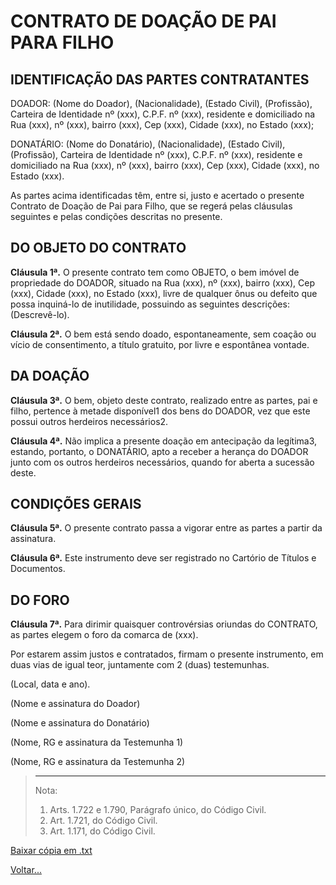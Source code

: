 # CONTRATO DE DOAÇÃO DE PAI PARA FILHO

## IDENTIFICAÇÃO DAS PARTES CONTRATANTES

DOADOR: (Nome do Doador), (Nacionalidade), (Estado Civil), (Profissão), Carteira de Identidade nº (xxx), C.P.F. nº (xxx), residente e domiciliado na Rua (xxx), nº (xxx), bairro (xxx), Cep (xxx), Cidade (xxx), no Estado (xxx);

DONATÁRIO: (Nome do Donatário), (Nacionalidade), (Estado Civil), (Profissão), Carteira de Identidade nº (xxx), C.P.F. nº (xxx), residente e domiciliado na Rua (xxx), nº (xxx), bairro (xxx), Cep (xxx), Cidade (xxx), no Estado (xxx).

As partes acima identificadas têm, entre si, justo e acertado o presente Contrato de Doação de Pai para Filho, que se regerá pelas cláusulas seguintes e pelas condições descritas no presente.

## DO OBJETO DO CONTRATO

**Cláusula 1ª.** O presente contrato tem como OBJETO, o bem imóvel de propriedade do DOADOR, situado na Rua (xxx), nº (xxx), bairro (xxx), Cep (xxx), Cidade (xxx), no Estado (xxx), livre de qualquer ônus ou defeito que possa inquiná-lo de inutilidade, possuindo as seguintes descrições: (Descrevê-lo).

**Cláusula 2ª.** O bem está sendo doado, espontaneamente, sem coação ou vício de consentimento, a título gratuito, por livre e espontânea vontade.

## DA DOAÇÃO

**Cláusula 3ª.** O bem, objeto deste contrato, realizado entre as partes, pai e filho, pertence à metade disponível1 dos bens do DOADOR, vez que este possui outros herdeiros necessários2.

**Cláusula 4ª.** Não implica a presente doação em antecipação da legítima3, estando, portanto, o DONATÁRIO, apto a receber a herança do DOADOR junto com os outros herdeiros necessários, quando for aberta a sucessão deste.

## CONDIÇÕES GERAIS

**Cláusula 5ª.** O presente contrato passa a vigorar entre as partes a partir da assinatura.

**Cláusula 6ª.** Este instrumento deve ser registrado no Cartório de Títulos e Documentos.

## DO FORO


**Cláusula 7ª.** Para dirimir quaisquer controvérsias oriundas do CONTRATO, as partes elegem o foro da comarca de (xxx).

Por estarem assim justos e contratados, firmam o presente instrumento, em duas vias de igual teor, juntamente com 2 (duas) testemunhas.

(Local, data e ano).

(Nome e assinatura do Doador)

(Nome e assinatura do Donatário)

(Nome, RG e assinatura da Testemunha 1)

(Nome, RG e assinatura da Testemunha 2)

> ________
> Nota:
> 1. Arts. 1.722 e 1.790, Parágrafo único, do Código Civil.
> 2. Art. 1.721, do Código Civil.
> 3. Art. 1.171, do Código Civil.

[Baixar cópia em .txt](./doa05.txt)

[Voltar...](./index.md)
